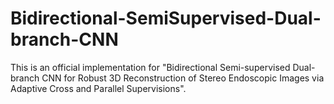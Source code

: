 # Bidirectional-SemiSupervised-Dual-branch-CNN
This is an official implementation for "Bidirectional Semi-supervised Dual-branch CNN for Robust 3D Reconstruction of Stereo Endoscopic Images via Adaptive Cross and Parallel Supervisions".

